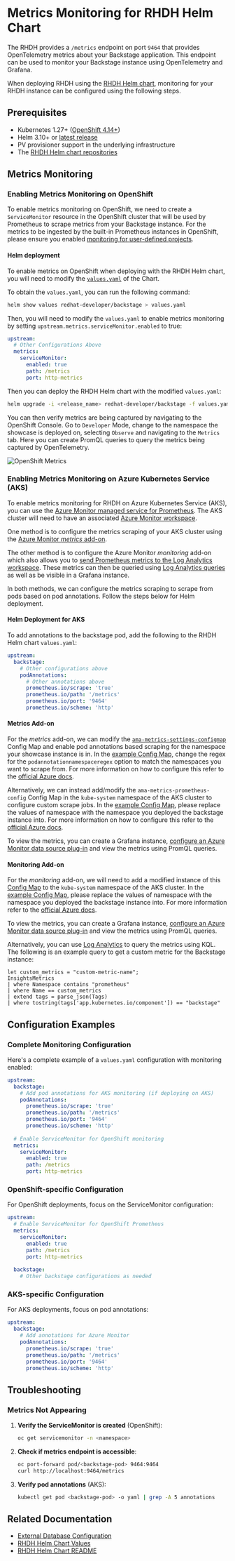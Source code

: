 # Metrics Monitoring for RHDH Helm Chart

The RHDH provides a `/metrics` endpoint on port `9464` that provides OpenTelemetry metrics about your Backstage application. This endpoint can be used to monitor your Backstage instance using OpenTelemetry and Grafana.

When deploying RHDH using the [RHDH Helm chart](https://github.com/redhat-developer/rhdh-chart), monitoring for your RHDH instance can be configured using the following steps.

## Prerequisites

- Kubernetes 1.27+ ([OpenShift 4.14+](https://docs.redhat.com/en/documentation/openshift_container_platform/4.14/html-single/release_notes/index#ocp-4-14-about-this-release))
- Helm 3.10+ or [latest release](https://github.com/helm/helm/releases)
- PV provisioner support in the underlying infrastructure
- The [RHDH Helm chart repositories](https://github.com/redhat-developer/rhdh-chart#installing-from-the-chart-repository)

## Metrics Monitoring

### Enabling Metrics Monitoring on OpenShift

To enable metrics monitoring on OpenShift, we need to create a `ServiceMonitor` resource in the OpenShift cluster that will be used by Prometheus to scrape metrics from your Backstage instance. For the metrics to be ingested by the built-in Prometheus instances in OpenShift, please ensure you enabled [monitoring for user-defined projects](https://docs.redhat.com/en/documentation/openshift_container_platform/latest/html/monitoring/configuring-user-workload-monitoring#preparing-to-configure-the-monitoring-stack-uwm).

#### Helm deployment

To enable metrics on OpenShift when deploying with the RHDH Helm chart, you will need to modify the [`values.yaml`](https://github.com/redhat-developer/rhdh-chart/blob/main/charts/backstage/values.yaml) of the Chart.

To obtain the `values.yaml`, you can run the following command:

```bash
helm show values redhat-developer/backstage > values.yaml
```

Then, you will need to modify the `values.yaml` to enable metrics monitoring by setting `upstream.metrics.serviceMonitor.enabled` to true:

```yaml title="values.yaml"
upstream:
  # Other Configurations Above
  metrics:
    serviceMonitor:
      enabled: true
      path: /metrics
      port: http-metrics
```

Then you can deploy the RHDH Helm chart with the modified `values.yaml`:

```bash
helm upgrade -i <release_name> redhat-developer/backstage -f values.yaml
```

You can then verify metrics are being captured by navigating to the OpenShift Console. Go to `Developer` Mode, change to the namespace the showcase is deployed on, selecting `Observe` and navigating to the `Metrics` tab. Here you can create PromQL queries to query the metrics being captured by OpenTelemetry.

![OpenShift Metrics](./images/openshift-metrics.png)

### Enabling Metrics Monitoring on Azure Kubernetes Service (AKS)

To enable metrics monitoring for RHDH on Azure Kubernetes Service (AKS), you can use the [Azure Monitor managed service for Prometheus](https://learn.microsoft.com/en-us/azure/azure-monitor/essentials/prometheus-metrics-overview). The AKS cluster will need to have an associated [Azure Monitor workspace](https://learn.microsoft.com/en-us/azure/azure-monitor/containers/prometheus-metrics-enable?tabs=azure-portal).

One method is to configure the metrics scraping of your AKS cluster using the [Azure Monitor _metrics_ add-on](https://learn.microsoft.com/en-us/azure/azure-monitor/containers/prometheus-metrics-scrape-configuration).

The other method is to configure the Azure Monitor _monitoring_ add-on which also allows you to [send Prometheus metrics to the Log Analytics workspace](https://learn.microsoft.com/en-us/azure/azure-monitor/containers/container-insights-prometheus-logs). These metrics can then be queried using [Log Analytics queries](https://learn.microsoft.com/en-us/azure/azure-monitor/containers/container-insights-log-query#prometheus-metrics) as well as be visible in a Grafana instance.

In both methods, we can configure the metrics scraping to scrape from pods based on pod annotations. Follow the steps below for Helm deployment.

#### Helm Deployment for AKS

To add annotations to the backstage pod, add the following to the RHDH Helm chart `values.yaml`:

```yaml title="values.yaml"
upstream:
  backstage:
    # Other configurations above
    podAnnotations:
      # Other annotations above
      prometheus.io/scrape: 'true'
      prometheus.io/path: '/metrics'
      prometheus.io/port: '9464'
      prometheus.io/scheme: 'http'
```

#### Metrics Add-on

For the _metrics_ add-on, we can modify the [`ama-metrics-settings-configmap`](https://github.com/Azure/prometheus-collector/blob/main/otelcollector/configmaps/ama-metrics-settings-configmap.yaml) Config Map and enable pod annotations based scraping for the namespace your showcase instance is in. In the [example Config Map](./configuration_files/ama-metrics-settings-configmap.yaml), change the regex for the `podannotationnamespaceregex` option to match the namespaces you want to scrape from. For more information on how to configure this refer to the [official Azure docs](https://learn.microsoft.com/en-us/azure/azure-monitor/containers/prometheus-metrics-scrape-configuration#customize-metrics-collected-by-default-targets).

Alternatively, we can instead add/modify the `ama-metrics-prometheus-config` Config Map in the `kube-system` namespace of the AKS cluster to configure custom scrape jobs. In the [example Config Map](./configuration_files/ama-metrics-prometheus-config.yaml), please replace the values of namespace with the namespace you deployed the backstage instance into. For more information on how to configure this refer to the [official Azure docs](https://learn.microsoft.com/en-us/azure/azure-monitor/containers/prometheus-metrics-scrape-configuration#configure-custom-prometheus-scrape-jobs).

To view the metrics, you can create a Grafana instance, [configure an Azure Monitor data source plug-in](https://learn.microsoft.com/en-us/azure/azure-monitor/visualize/grafana-plugin#configure-an-azure-monitor-data-source-plug-in) and view the metrics using PromQL queries.

#### Monitoring Add-on

For the _monitoring_ add-on, we will need to add a modified instance of this [Config Map](https://raw.githubusercontent.com/microsoft/Docker-Provider/ci_prod/kubernetes/container-azm-ms-agentconfig.yaml) to the `kube-system` namespace of the AKS cluster. In the [example Config Map](./configuration_files/container-azm-ms-agentconfig.yaml), please replace the values of namespace with the namespace you deployed the backstage instance into. For more information refer to the [official Azure docs](https://learn.microsoft.com/en-us/azure/azure-monitor/containers/container-insights-prometheus-logs?tabs=cluster-wide).

To view the metrics, you can create a Grafana instance, [configure an Azure Monitor data source plug-in](https://learn.microsoft.com/en-us/azure/azure-monitor/visualize/grafana-plugin#configure-an-azure-monitor-data-source-plug-in) and view the metrics using PromQL queries.

Alternatively, you can use [Log Analytics](https://learn.microsoft.com/en-us/azure/azure-monitor/containers/container-insights-log-query#prometheus-metrics) to query the metrics using KQL. The following is an example query to get a custom metric for the Backstage instance:

```kql
let custom_metrics = "custom-metric-name";
InsightsMetrics
| where Namespace contains "prometheus"
| where Name == custom_metrics
| extend tags = parse_json(Tags)
| where tostring(tags['app.kubernetes.io/component']) == "backstage"
```

## Configuration Examples

### Complete Monitoring Configuration

Here's a complete example of a `values.yaml` configuration with monitoring enabled:

```yaml title="values.yaml"
upstream:
  backstage:
    # Add pod annotations for AKS monitoring (if deploying on AKS)
    podAnnotations:
      prometheus.io/scrape: 'true'
      prometheus.io/path: '/metrics'
      prometheus.io/port: '9464'
      prometheus.io/scheme: 'http'
  
  # Enable ServiceMonitor for OpenShift monitoring
  metrics:
    serviceMonitor:
      enabled: true
      path: /metrics
      port: http-metrics
```

### OpenShift-specific Configuration

For OpenShift deployments, focus on the ServiceMonitor configuration:

```yaml title="values.yaml"
upstream:
  # Enable ServiceMonitor for OpenShift Prometheus
  metrics:
    serviceMonitor:
      enabled: true
      path: /metrics
      port: http-metrics
  
  backstage:
    # Other backstage configurations as needed
```

### AKS-specific Configuration

For AKS deployments, focus on pod annotations:

```yaml title="values.yaml"
upstream:
  backstage:
    # Add annotations for Azure Monitor
    podAnnotations:
      prometheus.io/scrape: 'true'
      prometheus.io/path: '/metrics'
      prometheus.io/port: '9464'
      prometheus.io/scheme: 'http'

```

## Troubleshooting

### Metrics Not Appearing

1. **Verify the ServiceMonitor is created** (OpenShift):

   ```bash
   oc get servicemonitor -n <namespace>
   ```

2. **Check if metrics endpoint is accessible**:

   ```bash
   oc port-forward pod/<backstage-pod> 9464:9464
   curl http://localhost:9464/metrics
   ```

3. **Verify pod annotations** (AKS):

   ```bash
   kubectl get pod <backstage-pod> -o yaml | grep -A 5 annotations
   ```

## Related Documentation

- [External Database Configuration](external-db.md)
- [RHDH Helm Chart Values](../charts/backstage/values.yaml)
- [RHDH Helm Chart README](../charts/backstage/README.md)
